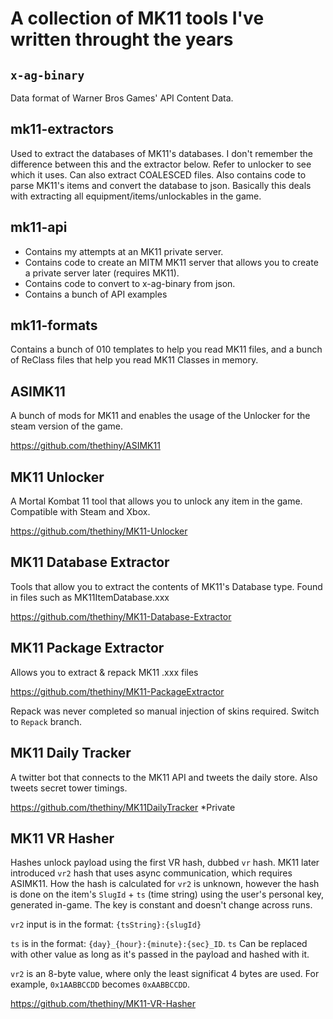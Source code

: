 # A collection of MK11 tools I've written throught the years

## `x-ag-binary`
Data format of Warner Bros Games' API Content Data.

## mk11-extractors
Used to extract the databases of MK11's databases. I don't remember the difference between this and the extractor below. Refer to unlocker to see which it uses.
Can also extract COALESCED files.
Also contains code to parse MK11's items and convert the database to json. Basically this deals with extracting all equipment/items/unlockables in the game.

## mk11-api
- Contains my attempts at an MK11 private server.
- Contains code to create an MITM MK11 server that allows you to create a private server later (requires MK11).
- Contains code to convert to x-ag-binary from json.
- Contains a bunch of API examples

## mk11-formats
Contains a bunch of 010 templates to help you read MK11 files, and a bunch of ReClass files that help you read MK11 Classes in memory.

## ASIMK11
A bunch of mods for MK11 and enables the usage of the Unlocker for the steam version of the game.

https://github.com/thethiny/ASIMK11

## MK11 Unlocker
A Mortal Kombat 11 tool that allows you to unlock any item in the game.
Compatible with Steam and Xbox.

https://github.com/thethiny/MK11-Unlocker

## MK11 Database Extractor
Tools that allow you to extract the contents of MK11's Database type.
Found in files such as MK11ItemDatabase.xxx

https://github.com/thethiny/MK11-Database-Extractor

## MK11 Package Extractor
Allows you to extract & repack MK11 .xxx files

https://github.com/thethiny/MK11-PackageExtractor

Repack was never completed so manual injection of skins required.
Switch to `Repack` branch.


## MK11 Daily Tracker
A twitter bot that connects to the MK11 API and tweets the daily store.
Also tweets secret tower timings.

https://github.com/thethiny/MK11DailyTracker
*Private

## MK11 VR Hasher
Hashes unlock payload using the first VR hash, dubbed `vr` hash. MK11 later introduced `vr2` hash that uses async communication, which requires ASIMK11. How the hash is calculated for `vr2` is unknown, however the hash is done on the item's `SlugId` + `ts` (time string) using the user's personal key, generated in-game. The key is constant and doesn't change across runs.

`vr2` input is in the format: `{tsString}:{slugId}`

`ts` is in the format: `{day}_{hour}:{minute}:{sec}_ID`. `ts` Can be replaced with other value as long as it's passed in the payload and hashed with it.

`vr2` is an 8-byte value, where only the least significat 4 bytes are used. For example, `0x1AABBCCDD` becomes `0xAABBCCDD`.


https://github.com/thethiny/MK11-VR-Hasher